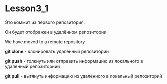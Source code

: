 # Lesson3_1

Это коммит из первого репозитория.

Он будет отображен в удалённом репозитории.

 We have moved to a remote repository

**git clone** - клонировать удалённый репозиторий 

**git push** - толкнуть или отправить информацию из локального в удалённый репозиториий

**git pull** - вытянуть информацию из удалённого в локальный репозиторий